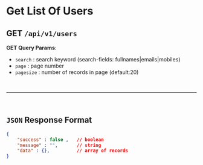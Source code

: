 # **Get List Of Users**

## GET ``/api/v1/users``

**GET Query Params**:
- ``search`` : search keyword (search-fields: fullnames|emails|mobiles)
- ``page`` : page number
- ``pagesize`` : number of records in page (default:20)

<br><hr><br>


## ``JSON`` Response Format

``` json
{
    "success" : false ,   // boolean
    "message" : "",       // string
    "data" : {},          // array of records
}
```